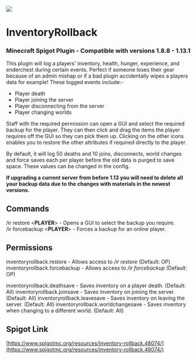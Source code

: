 ![](https://i.imgur.com/KmwQQoi.png)
# InventoryRollback

### Minecraft Spigot Plugin - Compatible with versions 1.8.8 - 1.13.1

This plugin will log a players' inventory, health, hunger, experience, and enderchest during certain events. Perfect if someone loses their gear because of an admin mishap or if a bad plugin accidentally wipes a players data for example! These logged events include:-  

-   Player death
-   Player joining the server
-   Player disconnecting from the server
-   Player changing worlds

Staff with the required permission can open a GUI and select the required backup for the player. They can then click and drag the items the player requires off the GUI so they can pick them up. Clicking on the other icons enables you to restore the other attributes if required directly to the player.  
  
By default, it will log 50 deaths and 10 joins, disconnects, world changes and force saves each per player before the old data is purged to save space. These values can be changed in the config.  
  
**If upgrading a current server from before 1.13 you will need to delete all your backup data due to the changes with materials in the newest versions.**

## Commands
/ir restore <**PLAYER**> - Opens a GUI to select the backup you require.  
/ir forcebackup <**PLAYER**> - Forces a backup for an online player.

## Permissions

inventoryrollback.restore - Allows access to */ir restore* (Default: OP)
inventoryrollback.forcebackup - Allows access to */ir forcebackup* (Default: OP)

inventoryrollback.deathsave - Saves inventory on a player death. (Default: All)
inventoryrollback.joinsave - Saves inventory on joining the server. (Default: All)
inventoryrollback.leavesave - Saves inventory on leaving the server. (Default: All)
inventoryrollback.worldchangesave  - Saves inventory when changing to a different world. (Default: All)

## Spigot Link
[https://www.spigotmc.org/resources/inventory-rollback.48074/](https://www.spigotmc.org/resources/inventory-rollback.48074/)